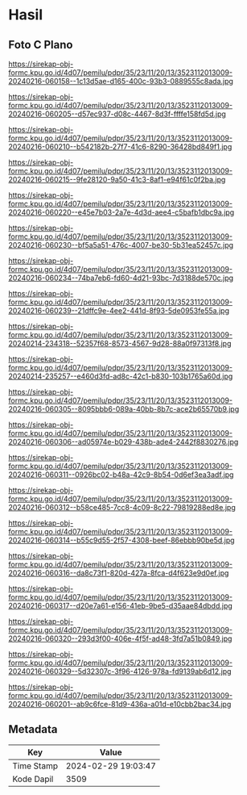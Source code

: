 # Hasil

## Foto C Plano

https://sirekap-obj-formc.kpu.go.id/4d07/pemilu/pdpr/35/23/11/20/13/3523112013009-20240216-060158--1c13d5ae-d165-400c-93b3-0889555c8ada.jpg

https://sirekap-obj-formc.kpu.go.id/4d07/pemilu/pdpr/35/23/11/20/13/3523112013009-20240216-060205--d57ec937-d08c-4467-8d3f-ffffe158fd5d.jpg

https://sirekap-obj-formc.kpu.go.id/4d07/pemilu/pdpr/35/23/11/20/13/3523112013009-20240216-060210--b542182b-27f7-41c6-8290-36428bd849f1.jpg

https://sirekap-obj-formc.kpu.go.id/4d07/pemilu/pdpr/35/23/11/20/13/3523112013009-20240216-060215--9fe28120-9a50-41c3-8af1-e94f61c0f2ba.jpg

https://sirekap-obj-formc.kpu.go.id/4d07/pemilu/pdpr/35/23/11/20/13/3523112013009-20240216-060220--e45e7b03-2a7e-4d3d-aee4-c5bafb1dbc9a.jpg

https://sirekap-obj-formc.kpu.go.id/4d07/pemilu/pdpr/35/23/11/20/13/3523112013009-20240216-060230--bf5a5a51-476c-4007-be30-5b31ea52457c.jpg

https://sirekap-obj-formc.kpu.go.id/4d07/pemilu/pdpr/35/23/11/20/13/3523112013009-20240216-060234--74ba7eb6-fd60-4d21-93bc-7d3188de570c.jpg

https://sirekap-obj-formc.kpu.go.id/4d07/pemilu/pdpr/35/23/11/20/13/3523112013009-20240216-060239--21dffc9e-4ee2-441d-8f93-5de0953fe55a.jpg

https://sirekap-obj-formc.kpu.go.id/4d07/pemilu/pdpr/35/23/11/20/13/3523112013009-20240214-234318--52357f68-8573-4567-9d28-88a0f97313f8.jpg

https://sirekap-obj-formc.kpu.go.id/4d07/pemilu/pdpr/35/23/11/20/13/3523112013009-20240214-235257--e460d3fd-ad8c-42c1-b830-103b1765a60d.jpg

https://sirekap-obj-formc.kpu.go.id/4d07/pemilu/pdpr/35/23/11/20/13/3523112013009-20240216-060305--8095bbb6-089a-40bb-8b7c-ace2b65570b9.jpg

https://sirekap-obj-formc.kpu.go.id/4d07/pemilu/pdpr/35/23/11/20/13/3523112013009-20240216-060306--ad05974e-b029-438b-ade4-2442f8830276.jpg

https://sirekap-obj-formc.kpu.go.id/4d07/pemilu/pdpr/35/23/11/20/13/3523112013009-20240216-060311--0926bc02-b48a-42c9-8b54-0d6ef3ea3adf.jpg

https://sirekap-obj-formc.kpu.go.id/4d07/pemilu/pdpr/35/23/11/20/13/3523112013009-20240216-060312--b58ce485-7cc8-4c09-8c22-79819288ed8e.jpg

https://sirekap-obj-formc.kpu.go.id/4d07/pemilu/pdpr/35/23/11/20/13/3523112013009-20240216-060314--b55c9d55-2f57-4308-beef-86ebbb90be5d.jpg

https://sirekap-obj-formc.kpu.go.id/4d07/pemilu/pdpr/35/23/11/20/13/3523112013009-20240216-060316--da8c73f1-820d-427a-8fca-d4f623e9d0ef.jpg

https://sirekap-obj-formc.kpu.go.id/4d07/pemilu/pdpr/35/23/11/20/13/3523112013009-20240216-060317--d20e7a61-e156-41eb-9be5-d35aae84dbdd.jpg

https://sirekap-obj-formc.kpu.go.id/4d07/pemilu/pdpr/35/23/11/20/13/3523112013009-20240216-060320--293d3f00-406e-4f5f-ad48-3fd7a51b0849.jpg

https://sirekap-obj-formc.kpu.go.id/4d07/pemilu/pdpr/35/23/11/20/13/3523112013009-20240216-060329--5d32307c-3f96-4126-978a-fd9139ab6d12.jpg

https://sirekap-obj-formc.kpu.go.id/4d07/pemilu/pdpr/35/23/11/20/13/3523112013009-20240216-060201--ab9c6fce-81d9-436a-a01d-e10cbb2bac34.jpg


## Metadata

| Key        | Value               |
| ---------- | ------------------- |
| Time Stamp | 2024-02-29 19:03:47 |
| Kode Dapil | 3509                |



